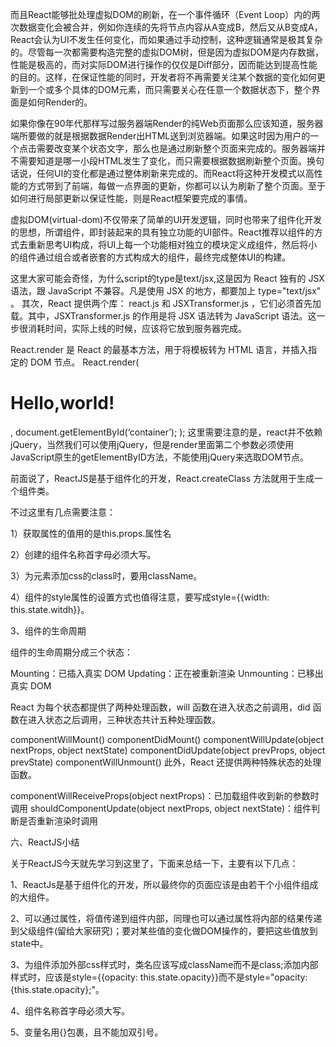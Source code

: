 而且React能够批处理虚拟DOM的刷新，在一个事件循环（Event Loop）内的两次数据变化会被合并，例如你连续的先将节点内容从A变成B，然后又从B变成A，React会认为UI不发生任何变化，而如果通过手动控制，这种逻辑通常是极其复杂的。尽管每一次都需要构造完整的虚拟DOM树，但是因为虚拟DOM是内存数据，性能是极高的，而对实际DOM进行操作的仅仅是Diff部分，因而能达到提高性能的目的。这样，在保证性能的同时，开发者将不再需要关注某个数据的变化如何更新到一个或多个具体的DOM元素，而只需要关心在任意一个数据状态下，整个界面是如何Render的。


如果你像在90年代那样写过服务器端Render的纯Web页面那么应该知道，服务器端所要做的就是根据数据Render出HTML送到浏览器端。如果这时因为用户的一个点击需要改变某个状态文字，那么也是通过刷新整个页面来完成的。服务器端并不需要知道是哪一小段HTML发生了变化，而只需要根据数据刷新整个页面。换句话说，任何UI的变化都是通过整体刷新来完成的。而React将这种开发模式以高性能的方式带到了前端，每做一点界面的更新，你都可以认为刷新了整个页面。至于如何进行局部更新以保证性能，则是React框架要完成的事情。


虚拟DOM(virtual-dom)不仅带来了简单的UI开发逻辑，同时也带来了组件化开发的思想，所谓组件，即封装起来的具有独立功能的UI部件。React推荐以组件的方式去重新思考UI构成，将UI上每一个功能相对独立的模块定义成组件，然后将小的组件通过组合或者嵌套的方式构成大的组件，最终完成整体UI的构建。

这里大家可能会奇怪，为什么script的type是text/jsx,这是因为 React 独有的 JSX 语法，跟 JavaScript 不兼容。凡是使用 JSX 的地方，都要加上 type="text/jsx" 。 其次，React 提供两个库： react.js 和 JSXTransformer.js ，它们必须首先加载。其中，JSXTransformer.js 的作用是将 JSX 语法转为 JavaScript 语法。这一步很消耗时间，实际上线的时候，应该将它放到服务器完成。

React.render 是 React 的最基本方法，用于将模板转为 HTML 语言，并插入指定的 DOM 节点。
React.render(
  <h1>Hello,world!</h1>,
  document.getElementById(‘container’);
);
这里需要注意的是，react并不依赖jQuery，当然我们可以使用jQuery，但是render里面第二个参数必须使用JavaScript原生的getElementByID方法，不能使用jQuery来选取DOM节点。

前面说了，ReactJS是基于组件化的开发，React.createClass 方法就用于生成一个组件类。

不过这里有几点需要注意：

1）获取属性的值用的是this.props.属性名

2）创建的组件名称首字母必须大写。

3）为元素添加css的class时，要用className。

4）组件的style属性的设置方式也值得注意，要写成style={{width: this.state.witdh}}。


3、组件的生命周期

组件的生命周期分成三个状态：

Mounting：已插入真实 DOM
Updating：正在被重新渲染
Unmounting：已移出真实 DOM

React 为每个状态都提供了两种处理函数，will 函数在进入状态之前调用，did 函数在进入状态之后调用，三种状态共计五种处理函数。

componentWillMount()
componentDidMount()
componentWillUpdate(object nextProps, object nextState)
componentDidUpdate(object prevProps, object prevState)
componentWillUnmount()
此外，React 还提供两种特殊状态的处理函数。

componentWillReceiveProps(object nextProps)：已加载组件收到新的参数时调用
shouldComponentUpdate(object nextProps, object nextState)：组件判断是否重新渲染时调用

六、ReactJS小结

关于ReactJS今天就先学习到这里了，下面来总结一下，主要有以下几点：

1、ReactJs是基于组件化的开发，所以最终你的页面应该是由若干个小组件组成的大组件。

2、可以通过属性，将值传递到组件内部，同理也可以通过属性将内部的结果传递到父级组件(留给大家研究)；要对某些值的变化做DOM操作的，要把这些值放到state中。

3、为组件添加外部css样式时，类名应该写成className而不是class;添加内部样式时，应该是style={{opacity: this.state.opacity}}而不是style="opacity:{this.state.opacity};"。

4、组件名称首字母必须大写。

5、变量名用{}包裹，且不能加双引号。